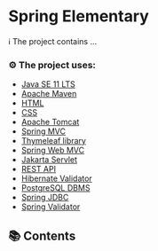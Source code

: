# Spring Elementary

ℹ️ The project contains ...

### ⚙️ The project uses:

- [Java SE 11 LTS](https://www.oracle.com/java/technologies/downloads/archive/)
- [Apache Maven](https://maven.apache.org/)
- [HTML](https://html.spec.whatwg.org/multipage/)
- [CSS](https://www.w3.org/Style/CSS/Overview.en.html)
- [Apache Tomcat](https://tomcat.apache.org/)
- [Spring MVC](https://www.baeldung.com/spring-mvc-tutorial)
- [Thymeleaf library](https://www.thymeleaf.org/)
- [Spring Web MVC](https://mvnrepository.com/artifact/org.springframework/spring-webmvc)
- [Jakarta Servlet](https://jakarta.ee/specifications/servlet/)
- [REST API](https://en.wikipedia.org/wiki/Representational_state_transfer)
- [Hibernate Validator](https://hibernate.org/validator/)
- [PostgreSQL DBMS](https://www.postgresql.org/)
- [Spring JDBC](https://mvnrepository.com/artifact/org.springframework/spring-jdbc)
- [Spring Validator](https://docs.spring.io/spring-framework/docs/current/javadoc-api/org/springframework/validation/Validator.html)

## 📚 Contents

#### []()
#### []()
####
